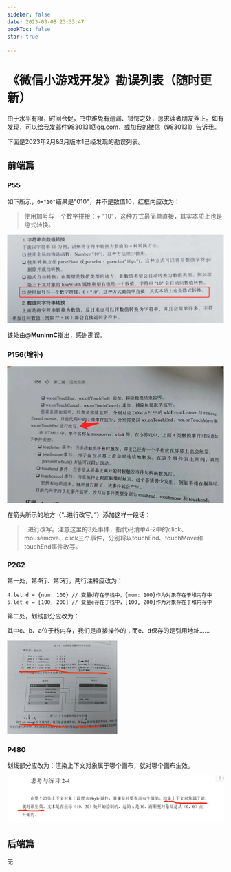 ```yaml
---
sidebar: false
date: 2023-03-08 23:33:47
bookToc: false
star: true

---
```

# 《微信小游戏开发》勘误列表（随时更新）

由于水平有限，时间仓促，书中难免有遗漏、错愕之处，恳求读者朋友斧正。如有发现，可以给我发邮件9830131@qq.com，或加我的微信（9830131）告诉我。

下面是2023年2月&3月版本1已经发现的勘误列表。

## 前端篇

### P55

如下所示，`0+"10"`结果是"010"，并不是数值10，红框内应改为：

> 使用加号与一个数字拼接：+ "10"，这种方式最简单直接，其实本质上也是隐式转换。

![image-20230411070305528](./assets/image-20230411070305528.png)

该处由@**MuninnC**指出，感谢勘误。

### P156(增补)

<img src="./assets/image-20230520193735778.png" alt="image-20230520193735778" style="zoom: 67%;" />

在箭头所示的地方（“..进行改写。”）添加这样一段话：

> ..进行改写。注意这里的3处事件，指代码清单4-2中的click、mousemove、click三个事件，分别将以touchEnd、touchMove和touchEnd事件改写。

### P262

第一处，第4行、第5行，两行注释应改为：

```
4.let d = {num: 100} // 变量d存在于栈中，{mum: 100}作为对象存在于堆内存中
5.let e = [100, 200] // 变量e存在于栈中，[100, 200]作为对象存在于堆内存中
```

第二处，划线部分应改为：

其中c、b、a位于栈内存，我们是直接操作的；而e、d保存的是引用地址......

<img src="./assets/image-20230308234139526.png" alt="image-20230308234139526" style="zoom: 25%;" />

### P480

划线部分应改为：渲染上下文对象属于哪个画布，就对哪个画布生效。 

![img](./assets/75&e=1682870399&token=kIxbL07-8jAj8w1n4s9zv64FuZZNEATmlU_Vm6zD:cu_lhit2CnEdYMU49EldrN0v8-o=.jpeg)

## 后端篇

无